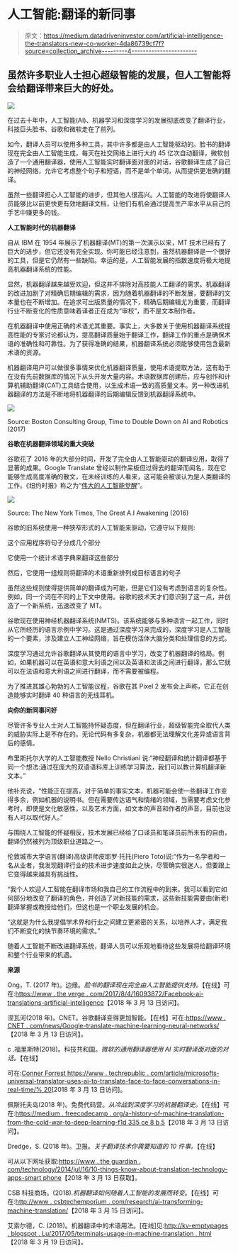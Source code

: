 # 人工智能:翻译的新同事

> 原文：<https://medium.datadriveninvestor.com/artificial-intelligence-the-translators-new-co-worker-4da86739cf7f?source=collection_archive---------4----------------------->

## 虽然许多职业人士担心超级智能的发展，但人工智能将会给翻译带来巨大的好处。

![](img/9adeabafe14b34b47bef79a89c3cecea.png)

在过去十年中，人工智能(AI)、机器学习和深度学习的发展彻底改变了翻译行业，科技巨头脸书、谷歌和微软走在了前列。

如今，翻译人员可以使用多种工具，其中许多都是由人工智能驱动的。脸书的翻译现在完全由人工智能生成，每天在社交网络上进行大约 45 亿次自动翻译，微软创造了一个通用翻译器，使用人工智能实时翻译面对面的对话，谷歌翻译生成了自己的神经网络，允许它考虑整个句子和短语，而不是单个单词，从而提供更准确的翻译。

虽然一些翻译担心人工智能的进步，但其他人很高兴。人工智能的改进将使翻译人员能够比以前更快更有效地翻译文档，让他们有机会通过提高生产率水平从自己的手艺中赚更多的钱。

**人工智能时代的机器翻译**

自从 IBM 在 1954 年展示了机器翻译(MT)的第一次演示以来，MT 技术已经有了巨大的进步，但它还没有完全实现。你可能已经注意到，虽然机器翻译是一个很好的工具，但是它仍然有一些缺陷。幸运的是，人工智能发展的指数速度将极大地提高机器翻译系统的性能。

显然，机器翻译越来越受欢迎，但这并不排除对高技能人工翻译的需求。机器翻译的改进加剧了对精确后期编辑的需求，因为随着机器翻译的不断发展，要翻译的文本量也在不断增加。在追求可出版质量的情况下，精确后期编辑尤为重要，而翻译行业不断变化的性质意味着译者正在成为“审校”，而不是文本制作者。

在机器翻译中使用正确的术语尤其重要。事实上，大多数关于使用机器翻译系统提高性能的专家讨论都认为，提高翻译质量始于翻译工作，翻译工作的重点是确保术语的准确性和可靠性。为了获得准确的结果，机器翻译系统必须能够使用包含最新术语的资源。

机器翻译用户可以做很多事情来优化机器翻译质量，使用术语提取方法，这有助于在没有先前数据库的情况下从头开发大量内容。术语数据库创建后，应与创作和计算机辅助翻译(CAT)工具结合使用，以生成术语一致的高质量文本。另一种改进机器翻译的方法是不断地将机器翻译的后期编辑反馈到机器翻译系统中。

![](img/a054c0df5428bb66ac92cefcb6c77dc8.png)

Source: Boston Consulting Group, Time to Double Down on AI and Robotics (2017)

**谷歌在机器翻译领域的重大突破**

谷歌花了 2016 年的大部分时间，开发了完全由人工智能驱动的翻译应用，取得了显著的成果。Google Translate 曾经以制作呆板但过得去的翻译而闻名，现在它能够生成高度准确的散文，在未经训练的人看来，这可能会被误认为是人类翻译的工作。《纽约时报》称之为“[伟大的人工智能觉醒](https://www.nytimes.com/2016/12/14/magazine/the-great-ai-awakening.html?mtrref=undefined)”。

![](img/42133101aefbc23f91642e71098de78c.png)

Source: The New York Times, The Great A.I Awakening (2016)

谷歌的旧系统使用一种狭窄形式的人工智能来驱动，它遵守以下规则:

这个应用程序将句子分成几个部分

它使用一个统计术语字典来翻译这些部分

然后，它使用一组规则将翻译的术语重新排列成目标语言的句子

虽然这些规则使得提供简单的翻译成为可能，但是它们没有考虑到语言的复杂性。例如，同一个词在不同的上下文中使用。谷歌的技术天才们意识到了这一点，并创造了一个新系统，迅速改变了 MT。

谷歌现在使用神经机器翻译系统(NMTS)。该系统能够与多种语言一起工作，同时从它所经历的语言示例中学习。这是通过深度学习来完成的，深度学习是人工智能的一个要素，涉及建立人工神经网络，旨在模仿活体大脑分类和处理信息的方式。

深度学习通过允许谷歌翻译从其使用的语言中学习，改变了机器翻译的格局。例如，如果机器可以在英语和意大利语之间以及英语和法语之间进行翻译，那么它就可以在法语和意大利语之间进行翻译，而不需要被编程。

为了推进其雄心勃勃的人工智能议程，谷歌在其 Pixel 2 发布会上声称，它正在创造能够实时翻译 40 种语言的无线耳机。

**向你的新同事问好**

尽管许多专业人士对人工智能持怀疑态度，但在翻译行业，超级智能完全取代人类的威胁实际上是不存在的。无论代码有多复杂，机器都无法理解文化差异或语言背后的感情。

布里斯托尔大学的人工智能教授 Nello Christiani 说:“神经翻译和统计翻译都基于同一个想法:通过在庞大的双语语料库上训练学习算法，我们可以教计算机翻译新文本。”

他补充说，“性能正在提高，对于简单的事实文本，机器可能会使一些翻译工作变得多余，例如机器的说明书。但在需要传达语气和情绪的领域，当需要考虑文化参考时，即使是文化敏感性，以及艺术方面，如文本的声音和作者的声音，目前也没有人可以取代好人。”

与围绕人工智能的怀疑相反，技术发展已经给了口译员和笔译员前所未有的自由，翻译仍然被列为顶级职业道路之一。

伦敦城市大学语言(翻译)高级讲师皮耶罗·托托(Piero Toto)说:“作为一名学者和一名从业者，我发现翻译行业的技术进步速度如此之快，尽管确实很迷人，但要跟上它变得越来越具有挑战性。

“我个人欢迎人工智能在翻译市场和我自己的工作流程中的到来。我可以看到它如何部分地改变了翻译的角色，并创造了对新技能的需求，这些新技能需要由(新老)翻译掌握或教授给他们，但这也是一个职业发展的机会。

“这就是为什么我提倡学术界和行业之间建立更紧密的关系，以培养人才，满足我们不断变化的快节奏环境的需求。”

随着人工智能不断改进翻译系统，翻译人员可以乐观地看待这些发展将给翻译环境和整个行业带来的机遇。

**来源**

Ong，T. (2017 年)。边缘。*脸书的翻译现在完全由人工智能提供支持。*【在线】可在:[https://www . the verge . com/2017/8/4/16093872/Facebook-ai-translations-artificial-intelligence](https://www.theverge.com/2017/8/4/16093872/facebook-ai-translations-artificial-intelligence%20https:/www.theverge.com/2017/8/4/16093872/facebook-ai-translations-artificial-intelligence%20)【2018 年 3 月 13 日访问】。

涅瓦河(2018 年)。CNET。谷歌翻译变得更加智能。【在线】可在:[https://www . CNET . com/news/Google-translate-machine-learning-neural-networks/](https://www.cnet.com/news/google-translate-machine-learning-neural-networks/%20)【2018 年 3 月 13 日访问】。

c .福里斯特(2018)。科技共和国。*微软的通用翻译器使用 AI 实时翻译面对面的对话。*【在线】

可在:[Conner Forrest https://www . techrepublic . com/article/microsofts-universal-translator-uses-ai-to-translate-face-to-face-conversations-in-real-time/% 20](Conner%20Forrest%20https:/www.techrepublic.com/article/microsofts-universal-translator-uses-ai-to-translate-face-to-face-conversations-in-real-time/%20)[2018 年 3 月 13 日访问]。

佩斯托夫岛(2018 年)。免费代码营。*从冷战到深度学习的机器翻译史。*【在线】可在:[https://medium . freecodecamp . org/a-history-of-machine-translation-from-the-cold-war-to-deep-learning-f1d 335 ce 8 b 5](https://medium.freecodecamp.org/a-history-of-machine-translation-from-the-cold-war-to-deep-learning-f1d335ce8b5%20)【2018 年 3 月 13 日访问】。

Dredge，S. (2018 年)。卫报。*关于翻译技术你需要知道的 10 件事。*【在线】

可从以下网址获取:[https://www . the guardian . com/technology/2014/jul/16/10-things-know-about-translation-technology-apps-smart phone](https://www.theguardian.com/technology/2014/jul/16/10-things-know-about-translation-technolology-apps-smartphone%20)【2018 年 3 月 13 日获取】。

CSB 科技商场。(2018).*机器翻译如何随着人工智能的发展而转变*。【在线】可在:[http://www . csbtechemporium . com/research/ai-transforming-machine-translation/](http://www.csbtechemporium.com/research/ai-transforming-machine-translation/%20)【2018 年 3 月 15 日访问】。

艾索尔德，C. (2018)。机器翻译中的术语用法。[在线]见:[http://kv-emptypages . blogspot . Lu/2017/05/terminals-usage-in-machine-translation . html](http://kv-emptypages.blogspot.lu/2017/05/terminology-usage-in-machine-translation.html%20)【2018 年 3 月 19 日访问】。